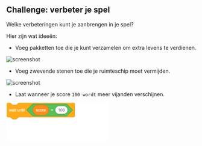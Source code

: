 ## Challenge: verbeter je spel

Welke verbeteringen kunt je aanbrengen in je spel?

Hier zijn wat ideeën:

+ Voeg pakketten toe die je kunt verzamelen om extra levens te verdienen.

![screenshot](images/invaders-aid.png)

+ Voeg zwevende stenen toe die je ruimteschip moet vermijden.

![screenshot](images/invaders-rocks.png)

+ Laat wanneer je score ` 100 wordt ` meer vijanden verschijnen.

![blocks_1546522852_9177506](images/blocks_1546522852_9177506.png)